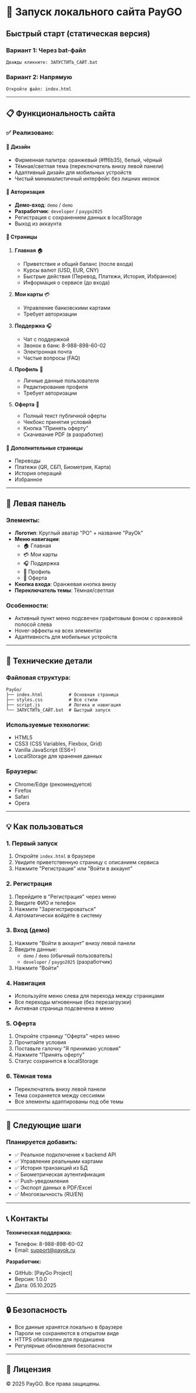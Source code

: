 # 🚀 Запуск локального сайта PayGO

## Быстрый старт (статическая версия)

### Вариант 1: Через bat-файл

```
Дважды кликните: ЗАПУСТИТЬ_САЙТ.bat
```

### Вариант 2: Напрямую

```
Откройте файл: index.html
```

---

## 📋 Функциональность сайта

### ✅ Реализовано:

#### 🎨 Дизайн

- Фирменная палитра: оранжевый (#ff6b35), белый, чёрный
- Тёмная/светлая тема (переключатель внизу левой панели)
- Адаптивный дизайн для мобильных устройств
- Чистый минималистичный интерфейс без лишних иконок

#### 🔐 Авторизация

- **Демо-вход**: `demo` / `demo`
- **Разработчик**: `developer` / `paygo2025`
- Регистрация с сохранением данных в localStorage
- Выход из аккаунта

#### 📱 Страницы

1. **Главная** 🏠

   - Приветствие и общий баланс (после входа)
   - Курсы валют (USD, EUR, CNY)
   - Быстрые действия (Перевод, Платежи, История, Избранное)
   - Информация о сервисе (до входа)

2. **Мои карты** 💳

   - Управление банковскими картами
   - Требует авторизации

3. **Поддержка** 🎧

   - Чат с поддержкой
   - Звонок в банк: 8-988-898-60-02
   - Электронная почта
   - Частые вопросы (FAQ)

4. **Профиль** 👤

   - Личные данные пользователя
   - Редактирование профиля
   - Требует авторизации

5. **Оферта** 📄
   - Полный текст публичной оферты
   - Чекбокс принятия условий
   - Кнопка "Принять оферту"
   - Скачивание PDF (в разработке)

#### 🎯 Дополнительные страницы

- Переводы
- Платежи (QR, СБП, Биометрия, Карта)
- История операций
- Избранное

---

## 🎨 Левая панель

### Элементы:

- **Логотип**: Круглый аватар "PO" + название "PayOk"
- **Меню навигации**:
  - 🏠 Главная
  - 💳 Мои карты
  - 🎧 Поддержка
  - 👤 Профиль
  - 📄 Оферта
- **Кнопка входа**: Оранжевая кнопка внизу
- **Переключатель темы**: Тёмная/светлая

### Особенности:

- Активный пункт меню подсвечен графитовым фоном с оранжевой полосой слева
- Hover-эффекты на всех элементах
- Адаптивность для мобильных устройств

---

## 🔧 Технические детали

### Файловая структура:

```
PayGo/
├── index.html          # Основная страница
├── styles.css          # Все стили
├── script.js           # Логика и навигация
└── ЗАПУСТИТЬ_САЙТ.bat  # Быстрый запуск
```

### Используемые технологии:

- HTML5
- CSS3 (CSS Variables, Flexbox, Grid)
- Vanilla JavaScript (ES6+)
- LocalStorage для хранения данных

### Браузеры:

- Chrome/Edge (рекомендуется)
- Firefox
- Safari
- Opera

---

## 💡 Как пользоваться

### 1. Первый запуск

1. Откройте `index.html` в браузере
2. Увидите приветственную страницу с описанием сервиса
3. Нажмите "Регистрация" или "Войти в аккаунт"

### 2. Регистрация

1. Перейдите в "Регистрация" через меню
2. Введите ФИО и телефон
3. Нажмите "Зарегистрироваться"
4. Автоматически войдёте в систему

### 3. Вход (демо)

1. Нажмите "Войти в аккаунт" внизу левой панели
2. Введите данные:
   - `demo` / `demo` (обычный пользователь)
   - `developer` / `paygo2025` (разработчик)
3. Нажмите "Войти"

### 4. Навигация

- Используйте меню слева для перехода между страницами
- Все переходы мгновенные (без перезагрузки)
- Активная страница подсвечена в меню

### 5. Оферта

1. Откройте страницу "Оферта" через меню
2. Прочитайте условия
3. Поставьте галочку "Я принимаю условия"
4. Нажмите "Принять оферту"
5. Статус сохранится в localStorage

### 6. Тёмная тема

- Переключатель внизу левой панели
- Тема сохраняется между сессиями
- Все элементы адаптированы под обе темы

---

## 🎯 Следующие шаги

### Планируется добавить:

- ✅ Реальное подключение к backend API
- ✅ Управление реальными картами
- ✅ История транзакций из БД
- ✅ Биометрическая аутентификация
- ✅ Push-уведомления
- ✅ Экспорт данных в PDF/Excel
- ✅ Многоязычность (RU/EN)

---

## 📞 Контакты

**Техническая поддержка:**

- Телефон: 8-988-898-60-02
- Email: support@payok.ru

**Разработчик:**

- GitHub: [PayGo Project]
- Версия: 1.0.0
- Дата: 05.10.2025

---

## 🔒 Безопасность

- Все данные хранятся локально в браузере
- Пароли не сохраняются в открытом виде
- HTTPS обязателен для продакшена
- Регулярные обновления безопасности

---

## 📝 Лицензия

© 2025 PayGO. Все права защищены.

